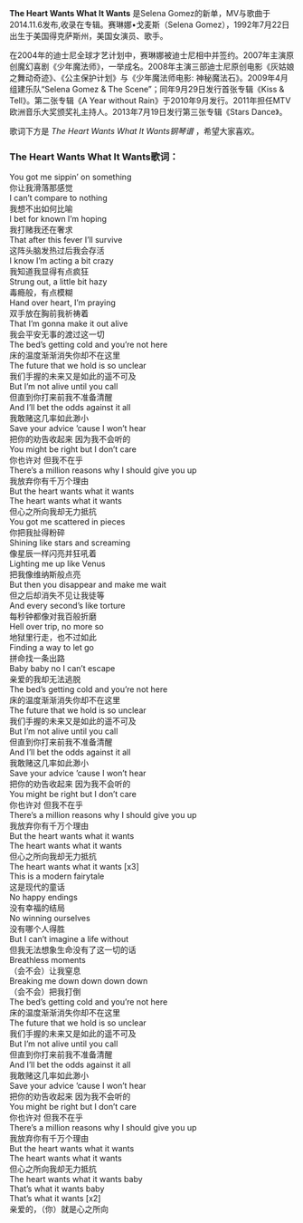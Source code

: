 

**The Heart Wants What It Wants** 是Selena Gomez的新单，MV与歌曲于2014.11.6发布,收录在专辑<For
You>。赛琳娜•戈麦斯（Selena Gomez），1992年7月22日出生于美国得克萨斯州，美国女演员、歌手。

  
在2004年的迪士尼全球才艺计划中，赛琳娜被迪士尼相中并签约。2007年主演原创魔幻喜剧《少年魔法师》，一举成名。2008年主演三部迪士尼原创电影《灰姑娘之舞动奇迹》、《公主保护计划》与《少年魔法师电影:
神秘魔法石》。2009年4月组建乐队“Selena Gomez & The Scene”；同年9月29日发行首张专辑《Kiss &
Tell》。第二张专辑《A Year without
Rain》于2010年9月发行。2011年担任MTV欧洲音乐大奖颁奖礼主持人。2013年7月19日发行第三张专辑《Stars Dance》。

  
歌词下方是 _The Heart Wants What It Wants钢琴谱_ ，希望大家喜欢。

### The Heart Wants What It Wants歌词：

You got me sippin’ on something  
你让我滑落那感觉  
I can’t compare to nothing  
我想不出如何比喻  
I bet for known I’m hoping  
我打赌我还在奢求  
That after this fever I’ll survive  
这阵头脑发热过后我会存活  
I know I’m acting a bit crazy  
我知道我显得有点疯狂  
Strung out, a little bit hazy  
毒瘾般，有点模糊  
Hand over heart, I’m praying  
双手放在胸前我祈祷着  
That I’m gonna make it out alive  
我会平安无事的渡过这一切  
The bed’s getting cold and you’re not here  
床的温度渐渐消失你却不在这里  
The future that we hold is so unclear  
我们手握的未来又是如此的遥不可及  
But I’m not alive until you call  
但直到你打来前我不准备清醒  
And I’ll bet the odds against it all  
我敢赌这几率如此渺小  
Save your advice ’cause I won’t hear  
把你的劝告收起来 因为我不会听的  
You might be right but I don’t care  
你也许对 但我不在乎  
There’s a million reasons why I should give you up  
我放弃你有千万个理由  
But the heart wants what it wants  
The heart wants what it wants  
但心之所向我却无力抵抗  
You got me scattered in pieces  
你把我扯得粉碎  
Shining like stars and screaming  
像星辰一样闪亮并狂吼着  
Lighting me up like Venus  
把我像维纳斯般点亮  
But then you disappear and make me wait  
但之后却消失不见让我徒等  
And every second’s like torture  
每秒钟都像对我百般折磨  
Hell over trip, no more so  
地狱里行走，也不过如此  
Finding a way to let go  
拼命找一条出路  
Baby baby no I can’t escape  
亲爱的我却无法逃脱  
The bed’s getting cold and you’re not here  
床的温度渐渐消失你却不在这里  
The future that we hold is so unclear  
我们手握的未来又是如此的遥不可及  
But I’m not alive until you call  
但直到你打来前我不准备清醒  
And I’ll bet the odds against it all  
我敢赌这几率如此渺小  
Save your advice ’cause I won’t hear  
把你的劝告收起来 因为我不会听的  
You might be right but I don’t care  
你也许对 但我不在乎  
There’s a million reasons why I should give you up  
我放弃你有千万个理由  
But the heart wants what it wants  
The heart wants what it wants  
但心之所向我却无力抵抗  
The heart wants what it wants [x3]  
This is a modern fairytale  
这是现代的童话  
No happy endings  
没有幸福的结局  
No winning ourselves  
没有哪个人得胜  
But I can’t imagine a life without  
但我无法想象生命没有了这一切的话  
Breathless moments  
（会不会）让我窒息  
Breaking me down down down down  
（会不会）把我打倒  
The bed’s getting cold and you’re not here  
床的温度渐渐消失你却不在这里  
The future that we hold is so unclear  
我们手握的未来又是如此的遥不可及  
But I’m not alive until you call  
但直到你打来前我不准备清醒  
And I’ll bet the odds against it all  
我敢赌这几率如此渺小  
Save your advice ’cause I won’t hear  
把你的劝告收起来 因为我不会听的  
You might be right but I don’t care  
你也许对 但我不在乎  
There’s a million reasons why I should give you up  
我放弃你有千万个理由  
But the heart wants what it wants  
The heart wants what it wants  
但心之所向我却无力抵抗  
The heart wants what it wants baby  
That’s what it wants baby  
That’s what it wants [x2]  
亲爱的，（你）就是心之所向

